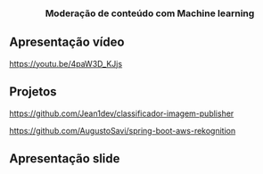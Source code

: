 <h3 align="center">
 Moderação de conteúdo com Machine learning
</h3>

## Apresentação vídeo

https://youtu.be/4paW3D_KJjs


## Projetos 

https://github.com/Jean1dev/classificador-imagem-publisher

https://github.com/AugustoSavi/spring-boot-aws-rekognition


## Apresentação slide